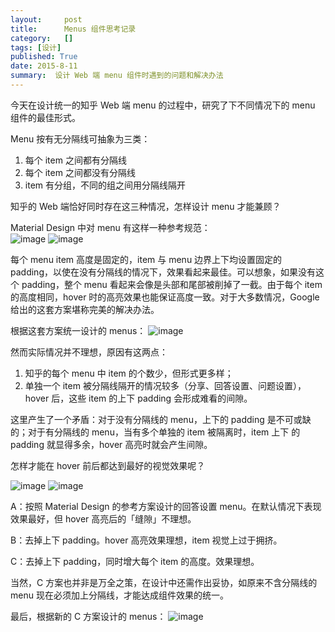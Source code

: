 ```yaml
---
layout:     post
title:      Menus 组件思考记录
category:   []
tags: [设计]
published: True
date: 2015-8-11
summary:  设计 Web 端 menu 组件时遇到的问题和解决办法
--- 
```



今天在设计统一的知乎 Web 端 menu 的过程中，研究了下不同情况下的 menu 组件的最佳形式。

Menu 按有无分隔线可抽象为三类：  

1. 每个 item 之间都有分隔线
2. 每个 item 之间都没有分隔线
3. item 有分组，不同的组之间用分隔线隔开

知乎的 Web 端恰好同时存在这三种情况，怎样设计 menu 才能兼顾？

Material Design 中对 menu 有这样一种参考规范：  
![image](http://i3.tietuku.com/f6e27e4816bb02a2.png)
![image](http://i3.tietuku.com/9bad2814a2099fcd.png)  

每个 menu item 高度是固定的，item 与 menu 边界上下均设置固定的 padding，以使在没有分隔线的情况下，效果看起来最佳。可以想象，如果没有这个 padding，整个 menu 看起来会像是头部和尾部被削掉了一截。由于每个 item 的高度相同，hover 时的高亮效果也能保证高度一致。对于大多数情况，Google 给出的这套方案堪称完美的解决办法。

根据这套方案统一设计的 menus：
![image](http://i3.tietuku.com/909123379a50d139.png)
  
然而实际情况并不理想，原因有这两点：    
  
1. 知乎的每个 menu 中 item 的个数少，但形式更多样；
2. 单独一个 item 被分隔线隔开的情况较多（分享、回答设置、问题设置），hover 后，这些 item 的上下 padding 会形成难看的间隙。

这里产生了一个矛盾：对于没有分隔线的 menu，上下的 padding 是不可或缺的；对于有分隔线的 menu，当有多个单独的 item 被隔离时，item 上下 的  padding 就显得多余，hover 高亮时就会产生间隙。

怎样才能在 hover 前后都达到最好的视觉效果呢？  
  
![image](http://i3.tietuku.com/0bd510013965eb95.png)
![image](http://i3.tietuku.com/f80ec489ad9fed17.png)  
  
A：按照 Material Design 的参考方案设计的回答设置 menu。在默认情况下表现效果最好，但 hover 高亮后的「缝隙」不理想。
  
B：去掉上下 padding。hover 高亮效果理想，item 视觉上过于拥挤。
  
C：去掉上下 padding，同时增大每个 item 的高度。效果理想。  
  
当然，C 方案也并非是万全之策，在设计中还需作出妥协，如原来不含分隔线的 menu 现在必须加上分隔线，才能达成组件效果的统一。

最后，根据新的 C 方案设计的 menus：
![image](http://i3.tietuku.com/17e01fb7c42e8954.png)










  

